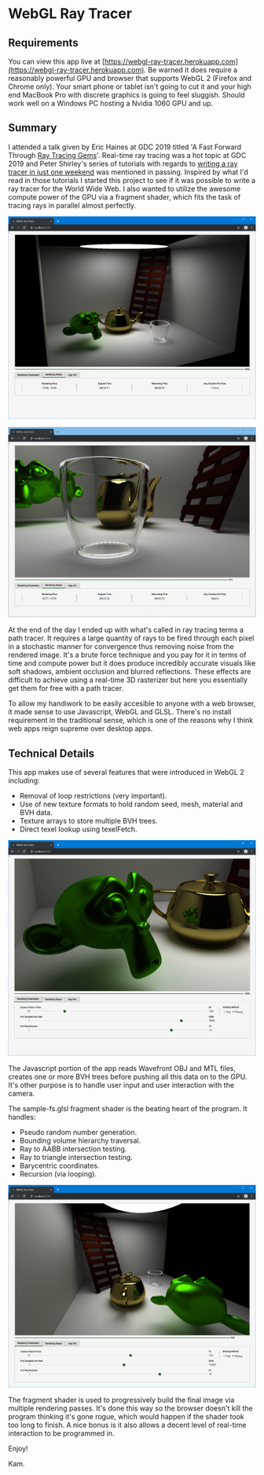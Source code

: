 # WebGL Ray Tracer

## Requirements

You can view this app live at [https://webgl-ray-tracer.herokuapp.com](https://webgl-ray-tracer.herokuapp.com). Be warned it does require a reasonably powerful GPU and browser that supports WebGL 2 (Firefox and Chrome only). Your smart phone or tablet isn't going to cut it and your high end MacBook Pro with discrete graphics is going to feel sluggish. Should work well on a Windows PC hosting a Nvidia 1060 GPU and up.

## Summary

I attended a talk given by Eric Haines at GDC 2019 titled 'A Fast Forward Through [Ray Tracing Gems](http://www.realtimerendering.com/raytracinggems)'. Real-time ray tracing was a hot topic at GDC 2019 and Peter Shirley's series of tutorials with regards to [writing a ray tracer in just one weekend](http://in1weekend.blogspot.com/2016/01/ray-tracing-in-one-weekend.html) was mentioned in passing. Inspired by what I'd read in those tutorials I started this project to see if it was possible to write a ray tracer for the World Wide Web. I also wanted to utilize the awesome compute power of the GPU via a fragment shader, which fits the task of tracing rays in parallel almost perfectly.

![shot1](./screenshots/shot1.png)

![shot2](./screenshots/shot2.png)


At the end of the day I ended up with what's called in ray tracing terms a path tracer. It requires a large quantity of rays to be fired through each pixel in a stochastic manner for convergence thus removing noise from the rendered image. It's a brute force technique and you pay for it in terms of time and compute power but it does produce incredibly accurate visuals like soft shadows, ambient occlusion and blurred reflections. These effects are difficult to achieve using a real-time 3D rasterizer but here you essentially get them for free with a path tracer.

To allow my handiwork to be easily accesible to anyone with a web browser, it made sense to use Javascript, WebGL and GLSL. There's no install requirement in the traditional sense, which is one of the reasons why I think web apps reign supreme over desktop apps.

## Technical Details

This app makes use of several features that were introduced in WebGL 2 including:
- Removal of loop restrictions (very important).
- Use of new texture formats to hold random seed, mesh, material and BVH data.
- Texture arrays to store multiple BVH trees.
- Direct texel lookup using texelFetch.


![shot3](./screenshots/shot3.png)


The Javascript portion of the app reads Wavefront OBJ and MTL files, creates one or more BVH trees before pushing all this data on to the GPU. It's other purpose is to handle user input and user interaction with the camera.

The sample-fs.glsl fragment shader is the beating heart of the program. It handles:

- Pseudo random number generation.
- Bounding volume hierarchy traversal.
- Ray to AABB intersection testing.
- Ray to triangle intersection testing.
- Barycentric coordinates.
- Recursion (via looping).


![shot4](./screenshots/shot4.png)


The fragment shader is used to progressively build the final image via multiple rendering passes. It's done this way so the browser doesn't kill the program thinking it's gone rogue, which would happen if the shader took too long to finish. A nice bonus is it also allows a decent level of real-time interaction to be programmed in.

Enjoy!

Kam.
